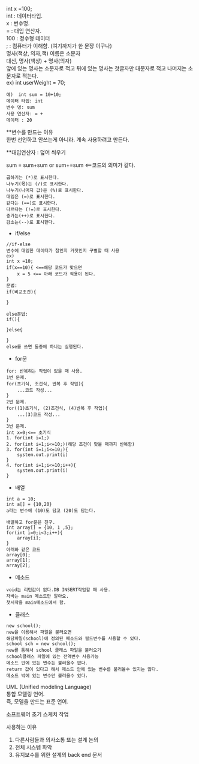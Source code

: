 int x =100;  
int : 데이터타입.  
x : 변수명.  
= : 대입 연산자.  
100 : 정수형 데이터  
; : 컴퓨터가 이해함. (여기까지가 한 문장 이구나)  
명사(책상, 의자,책) 이름은 소문자  
대신, 명사(책상) + 명사(의자)  
앞에 있는 명사는 소문자로 적고 뒤에 있는 명사는 첫글자만 대문자로  적고 나머지는 소문자로 적는다.  
ex) int userWeight = 70;

```
예)  int sum = 10+10;
데이터 타입: int
변수 명: sum
사용 연산자: = +
데이터 : 20
```

**변수를 만드는 이유  
한번 선언하고 안쓰는게 아니라. 계속 사용하려고 만든다.

**대입연산자 : 덮어 씌우기

sum = sum+sum or sum+=sum <==코드의 의미가 같다.
```
곱하기는 (*)로 표시한다.  
나누기(몫)는 (/)로 표시한다.  
나누기(나머지 값)은 (%)로 표시한다.  
대입은 (=)로 표시한다.
같다는 (==)로 표시한다.
다르다는 (!=)로 표시한다.
증가는(++)로 표시한다.
감소는(--)로 표시한다.
```

- if/else
```
//if-else
변수에 대입한 데이터가 참인지 거짓인지 구별할 때 사용
ex)  
int x =10;  
if(x==10){ <==해당 코드가 맞으면
    x = 5 <== 아래 코드가 적용이 된다.
}  
문법:  
if(비교조건){

}

else문법:  
if(){

}else{

}  
else를 쓰면 둘중에 하나는 실행된다.
```

- for문
```
for: 반복하는 작업이 있을 때 사용.  
1번 문제.  
for(초기식, 조건식, 반복 후 작업){
    ...코드 작성...
}  
2번 문제.  
for((1)초기식, (2)조건식, (4)반복 후 작업){
    ...(3)코드 작성...
}
3번 문제.
int x=0;<== 초기식  
1. for(int i=1;)
2. for(int i=1;i<=10;)(해당 조건이 맞을 때까지 반복함)
3. for(int i=1;i<=10;){
    system.out.print(i)
}
4. for(int i=1;i<=10;i++){
    system.out.print(i)
}
```

- 배열
``` 
int a = 10;  
int a[] = {10,20}  
a라는 변수에 (10)도 담고 (20)도 담는다.

배열하고 for문은 친구.
int array[] = {10, 1 ,5};
for(int i=0;i<3;i++){
    array[i];
}  
아래와 같은 코드  
array[0];
array[1];
array[2];
```

- 메소드
```
void는 리턴값이 없다.DB INSERT작업할 때 사용.  
자바는 main 메소드만 알아요.  
첫시작을 main메소드에서 함.  
```
- 클래스
```
new school();
new을 이용해서 파일을 불러오면
해당파일(school)에 정의된 메소드와 필드변수를 사용할 수 있다.
school sch = new school();
new를 통해서 school 클래스 파일을 불러오기
school클래스 파일에 있는 전역변수 사용가능
메소드 안에 있는 변수는 불러올수 없다.
return 값이 있다고 해서 메소드 안에 있는 변수를 불러올수 있지는 않다.
메소드 밖에 있는 변수만 불러올수 있다.
```

UML (Unified modeling Language)  
통합 모델링 언어.  
즉, 모델을 만드는 표준 언어.

소프트웨어 초기 스케치 작업

사용하는 이유
1. 다른사람들과 의사소통 또는 설계 논의
2. 전체 시스템 파악
3. 유지보수를 위한 설계의 back end 문서
